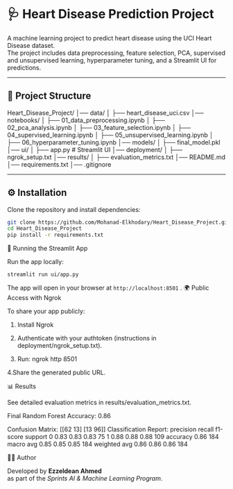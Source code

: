 # 🩺 Heart Disease Prediction Project

A machine learning project to predict heart disease using the UCI Heart Disease dataset.  
The project includes data preprocessing, feature selection, PCA, supervised and unsupervised learning, hyperparameter tuning, and a Streamlit UI for predictions.

---

## 📂 Project Structure

Heart_Disease_Project/
│── data/
│ ├── heart_disease_uci.csv
│── notebooks/
│ ├── 01_data_preprocessing.ipynb
│ ├── 02_pca_analysis.ipynb
│ ├── 03_feature_selection.ipynb
│ ├── 04_supervised_learning.ipynb
│ ├── 05_unsupervised_learning.ipynb
│ ├── 06_hyperparameter_tuning.ipynb
│── models/
│ ├── final_model.pkl
│── ui/
│ ├── app.py # Streamlit UI
│── deployment/
│ ├── ngrok_setup.txt
│── results/
│ ├── evaluation_metrics.txt
│── README.md
│── requirements.txt
│── .gitignore

---

## ⚙️ Installation

Clone the repository and install dependencies:

```bash
git clone https://github.com/Mohanad-Elkhodary/Heart_Disease_Project.git
cd Heart_Disease_Project
pip install -r requirements.txt
```

🚀 Running the Streamlit App

Run the app locally:

```
streamlit run ui/app.py
```

The app will open in your browser at `http://localhost:8501`
.
🌍 Public Access with Ngrok

To share your app publicly:

1. Install Ngrok

2. Authenticate with your authtoken (instructions in deployment/ngrok_setup.txt).

3. Run: ngrok http 8501

4.Share the generated public URL.

📊 Results

See detailed evaluation metrics in results/evaluation_metrics.txt.

Final Random Forest Accuracy: 0.86

Confusion Matrix:
[[62 13]
 [13 96]]
Classification Report:
precision recall f1-score support
0 0.83 0.83 0.83 75
1 0.88 0.88 0.88 109
accuracy 0.86 184
macro avg 0.85 0.85 0.85 184
weighted avg 0.86 0.86 0.86 184

👨‍💻 Author

Developed by **Ezzeldean Ahmed**  
as part of the _Sprints AI & Machine Learning Program_.
